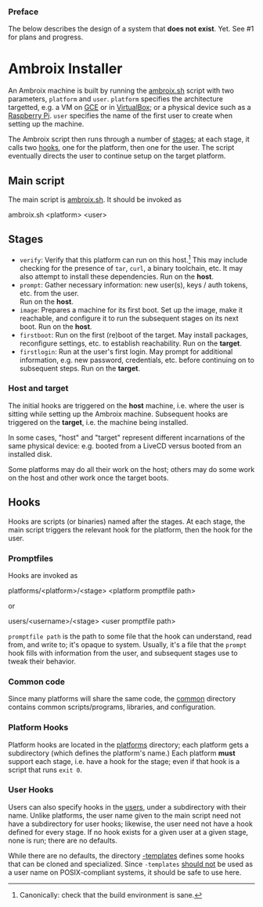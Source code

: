 ### Preface
The below describes the design of a system that **does not exist**. Yet.
See #1 for plans and progress.

# Ambroix Installer
An Ambroix machine is built by running the [ambroix.sh](ambroix.sh) script with
two parameters, `platform` and `user`. `platform` specifies the architecture
targetted, e.g. a VM on [GCE](http://cloud.google.com/compute) or in
[VirtualBox](http://virtualbox.org); or a physical device such as a
[Raspberry Pi](http://raspberrypi.org). `user` specifies the name of the
first user to create when setting up the machine.

The Ambroix script then runs through a number of [stages](#stages);
at each stage, it calls two [hooks](#hooks), one for the platform, then one
for the user. The script eventually directs the user to continue setup on
the target platform.

## Main script
The main script is [ambroix.sh](ambroix.sh). It should be invoked as

  ambroix.sh &lt;platform&gt; &lt;user&gt;

## Stages
- `verify`: Verify that this platform can run on this host.[^sane] This may
  include checking for the presence of `tar`, `curl`, a binary toolchain, etc.
  It may also attempt to install these dependencies.
  Run on the **host**.
- `prompt`: Gather necessary information: new user(s), keys / auth tokens, etc.
  from the user.  
  Run on the **host**.
- `image`: Prepares a machine for its first boot. Set up the image, make it
  reachable, and configure it to run the subsequent stages on its next boot.
  Run on the **host**.
- `firstboot`: Run on the first (re)boot of the target. May
  install packages, reconfigure settings, etc. to establish reachability.
  Run on the **target**.
- `firstlogin`: Run at the user's first login. May prompt for additional
  information, e.g. new password, credentials, etc. before continuing on to
  subsequent steps.
  Run on the **target**.

### Host and target
The initial hooks are triggered on the **host** machine, i.e. where the user is
sitting while setting up the Ambroix machine. Subsequent hooks are triggered on
the **target**, i.e. the machine being installed.

In some cases, "host" and "target" represent different incarnations of the same
physical device: e.g. booted from a LiveCD versus booted from an installed disk.

Some platforms may do all their work on the host; others may do some work on
the host and other work once the target boots.

## Hooks
Hooks are scripts (or binaries) named after the stages. At each stage, the main
script triggers the relevant hook for the platform, then the hook for the user.

### Promptfiles
Hooks are invoked as

  platforms/&lt;platform&gt;/&lt;stage&gt; &lt;platform promptfile path&gt;

or

  users/&lt;username&gt;/&lt;stage&gt; &lt;user promptfile path&gt;

`promptfile path` is the path to some file that the hook can understand, read
from, and write to; it's opaque to system. Usually, it's a file that the
`prompt` hook fills with information from the user, and subsequent stages use
to tweak their behavior.

### Common code
Since many platforms will share the same code, the [common](common/) directory
contains common scripts/programs, libraries, and configuration.

### Platform Hooks
Platform hooks are located in the [platforms](platforms/) directory; each
platform gets a subdirectory (which defines the platform's name.) Each platform
**must** support each stage, i.e. have a hook for the stage; even if that hook
is a script that runs `exit 0`.

### User Hooks
Users can also specify hooks in the [users](users/), under a subdirectory with
their name. Unlike platforms, the user name given to the main script need not
have a subdirectory for user hooks; likewise, the user need not have a hook
defined for every stage. If no hook exists for a given user at a given stage,
none is run; there are no defaults.

While there are no defaults, the directory [-templates](users/-templates)
defines some hooks that can be cloned and specialized. Since `-templates`
[should not](http://pubs.opengroup.org/onlinepubs/9699919799/basedefs/V1_chap03.html#tag_03_431)
be used as a user name on POSIX-compliant systems, it should be safe to use
here.

[^sane]: Canonically: check that the build environment is sane.
